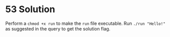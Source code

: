 # 53 Solution
Perform a `chmod +x run` to make the `run` file executable. Run `./run "Hello!"` as suggested in the query to get the solution flag.